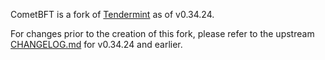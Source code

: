 CometBFT is a fork of [Tendermint](https://github.com/tendermint/tendermint) as of v0.34.24.

For changes prior to the creation of this fork, please refer to the upstream [CHANGELOG.md](https://github.com/tendermint/tendermint/blob/014cdcf09844d48f6d30f3e520034b7edffd9670/CHANGELOG.md) for v0.34.24 and earlier.
